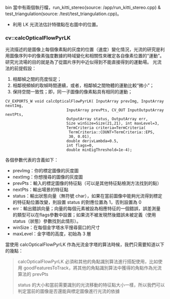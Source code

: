 bin 當中有兩個執行檔，run_kitti_stereo(source: /app/run_kitti_stereo.cpp) & test_triangulation(source: /test/test_triangulation.cpp)。

* 利用 LK 光流法估計特徵點在右圖中的位置。

### cv::calcOpticalFlowPyrLK

光流描述的是圖像上每個像素點的灰度的位置（速度）變化情況，光流的研究是利用圖像序列中的像素強度數據的時域變化和相關性來確定各自像素位置的“運動”。研究光流場的目的就是為了從圖片序列中近似得到不能直接得到的運動場。
光流法的前提假設：

1. 相鄰幀之間的亮度恒定；
2. 相鄰視頻幀的取幀時間連續，或者，相鄰幀之間物體的運動比較“微小”；
3. 保持空間一致性；即，同一子圖像的像素點具有相同的運動；

```
CV_EXPORTS_W void calcOpticalFlowPyrLK( InputArray prevImg, InputArray nextImg,
                           InputArray prevPts, CV_OUT InputOutputArray nextPts,
                           OutputArray status, OutputArray err,
                           Size winSize=Size(21,21), int maxLevel=3,
                           TermCriteria criteria=TermCriteria(
                            TermCriteria::COUNT+TermCriteria::EPS,
                            30, 0.01),
                           double derivLambda=0.5,
                           int flags=0,
                           double minEigThreshold=1e-4);
```

各個參數代表的含義如下：

- prevImg：你的標定圖像的灰度圖
- nextImg：你想搜尋的圖像的灰度圖
- prevPts：輸入的標定圖像的特征點（可以是其他特征點檢測方法找到的點）
- nextPts：輸出場景的特征點
- status：輸出狀態向量（無符號 char），如果在當前圖像中能夠光流得到標定的特征點位置改變，則設置 status 的對應位置為 1，否則設置為 0
- err：輸出錯誤向量；向量的每個元素被設為相應特征的一個錯誤，誤差測量的類型可以在flags參數中設置；如果流不被发現然後錯誤未被定義（使用status（狀態）參數找到此情形）。
- winSize：在每個金字塔水平搜尋窗口的尺寸
- maxLevel：金字塔的高度，初始為 3 層

當使用 calcOpticalFlowPyrLK 作為光流金字塔的算法時候，我們只需要知道以下的幾點：

> calcOpticalFlowPyrLK 必須和其他的角點識別算法進行搭配使用，比如使用 goodFeaturesToTrack，將其他的角點識別算法中獲得的角點作為光流算法的 prevPts
> 
> status 的大小和當前需要識別的光流移動的特征點大小一樣，所以我們可以判定當前的圖像是否還能與標定圖像進行光流的依據